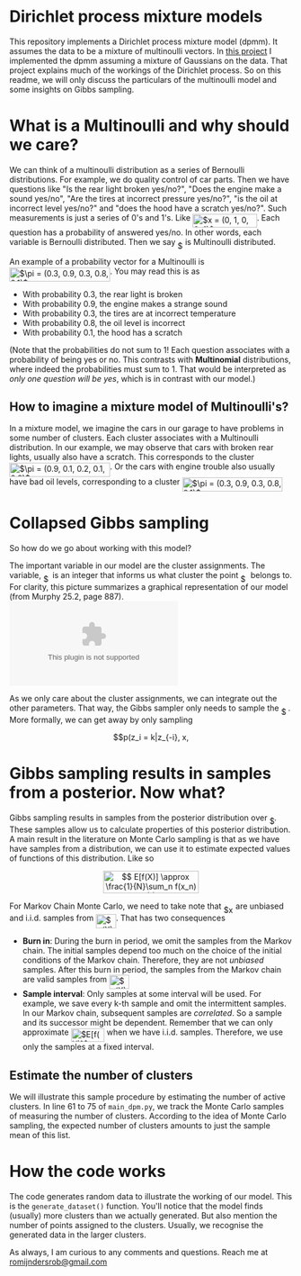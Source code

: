 # Dirichlet process mixture models
This repository implements a Dirichlet process mixture model (dpmm). It assumes the data to be a mixture of multinoulli vectors. In [this project](https://robromijnders.github.io/dpm/) I implemented the dpmm assuming a mixture of Gaussians on the data. That project explains much of the workings of the Dirichlet process. So on this readme, we will only discuss the particulars of the multinoulli model and some insights on Gibbs sampling.

# What is a Multinoulli and why should we care?
We can think of a multinoulli distribution as a series of Bernoulli distributions. For example, we do quality control of car parts. Then we have questions like "Is the rear light broken yes/no?", "Does the engine make a sound yes/no", "Are the tires at incorrect pressure yes/no?", "is the oil at incorrect level yes/no?" and "does the hood have a scratch yes/no?". Such measurements is just a series of 0's and 1's. Like <img alt="$x = (0, 1, 0, 0, 1)$" src="https://rawgit.com/RobRomijnders/dpbmm/master/svgs/5e2059f1f01f732f7d08b2460a235390.svg?invert_in_darkmode" align=middle width="114.417765pt" height="24.6576pt"/>. Each question has a probability of answered yes/no. In other words, each variable is Bernoulli distributed. Then we say <img alt="$x$" src="https://rawgit.com/RobRomijnders/dpbmm/master/svgs/332cc365a4987aacce0ead01b8bdcc0b.svg?invert_in_darkmode" align=middle width="9.3951pt" height="14.15535pt"/> is Multinoulli distributed.

An example of a probability vector for a Multinoulli is <img alt="$\pi = (0.3, 0.9, 0.3, 0.8, 0.1)$" src="https://rawgit.com/RobRomijnders/dpbmm/master/svgs/5ece9892e668eaf7d9609c29934a86dc.svg?invert_in_darkmode" align=middle width="178.910655pt" height="24.6576pt"/>. You may read this is as

  * With probability 0.3, the rear light is broken
  * With probability 0.9, the engine makes a strange sound
  * With probability 0.3, the tires are at incorrect temperature
  * With probability 0.8, the oil level is incorrect
  * With probability 0.1, the hood has a scratch

(Note that the probabilities do not sum to 1! Each question associates with a probability of being yes or no. This contrasts with __Multinomial__ distributions, where indeed the probabilities must sum to 1. That would be interpreted as _only one question will be yes_, which is in contrast with our model.)

## How to imagine a mixture model of Multinoulli's?
In a mixture model, we imagine the cars in our garage to have problems in some number of clusters. Each cluster associates with a Multinoulli distribution. In our example, we may observe that cars with broken rear lights, usually also have a scratch. This corresponds to the cluster <img alt="$\pi = (0.9, 0.1, 0.2, 0.1, 0.8)$" src="https://rawgit.com/RobRomijnders/dpbmm/master/svgs/9e31b85126a8cd87d254767bdf2afaf1.svg?invert_in_darkmode" align=middle width="178.910655pt" height="24.6576pt"/>. Or the cars with engine trouble also usually have bad oil levels, corresponding to a cluster <img alt="$\pi = (0.3, 0.9, 0.3, 0.8, 0.1)$" src="https://rawgit.com/RobRomijnders/dpbmm/master/svgs/5ece9892e668eaf7d9609c29934a86dc.svg?invert_in_darkmode" align=middle width="178.910655pt" height="24.6576pt"/>

# Collapsed Gibbs sampling
So how do we go about working with this model?

The important variable in our model are the cluster assignments. The variable, <img alt="$z_i$" src="https://rawgit.com/RobRomijnders/dpbmm/master/svgs/6af8e9329c416994c3690752bde99a7d.svg?invert_in_darkmode" align=middle width="12.295635pt" height="14.15535pt"/> is an integer that informs us what cluster the point <img alt="$x_i$" src="https://rawgit.com/RobRomijnders/dpbmm/master/svgs/9fc20fb1d3825674c6a279cb0d5ca636.svg?invert_in_darkmode" align=middle width="14.045955pt" height="14.15535pt"/> belongs to. For clarity, this picture summarizes a graphical representation of our model (from Murphy 25.2, page 887).
![graphical model](www.link.com)

As we only care about the cluster assignments, we can integrate out the other parameters. That way, the Gibbs sampler only needs to sample the <img alt="$z_i$" src="https://rawgit.com/RobRomijnders/dpbmm/master/svgs/6af8e9329c416994c3690752bde99a7d.svg?invert_in_darkmode" align=middle width="12.295635pt" height="14.15535pt"/>. More formally, we can get away by only sampling
<p align="center"><img alt="$$p(z_i = k|z_{-i}, x, \alpha, \lambda)$$" src="https://rawgit.com/RobRomijnders/dpbmm/master/svgs/82914e84021a2e9ba2fb3ca987005066.svg?invert_in_darkmode" align=middle width="144.60237pt" height="16.438356pt"/></p>

# Gibbs sampling results in samples from a posterior. Now what?
Gibbs sampling results in samples from the posterior distribution over <img alt="$z$" src="https://rawgit.com/RobRomijnders/dpbmm/master/svgs/f93ce33e511096ed626b4719d50f17d2.svg?invert_in_darkmode" align=middle width="8.367645pt" height="14.15535pt"/>. These samples allow us to calculate properties of this posterior distribution. A main result in the literature on Monte Carlo sampling is that as we have have samples from a distribution, we can use it to estimate expected values of functions of this distribution. Like so

<p align="center"><img alt="$$ E[f(X)] \approx \frac{1}{N}\sum_n f(x_n) $$" src="https://rawgit.com/RobRomijnders/dpbmm/master/svgs/7112ffad8cb0e714c6b18fd64971859d.svg?invert_in_darkmode" align=middle width="170.7585pt" height="40.618545pt"/></p>

For Markov Chain Monte Carlo, we need to take note that <img alt="$x_n$" src="https://rawgit.com/RobRomijnders/dpbmm/master/svgs/d7084ce258ffe96f77e4f3647b250bbf.svg?invert_in_darkmode" align=middle width="17.52102pt" height="14.15535pt"/> are unbiased and i.i.d. samples from <img alt="$p(X)$" src="https://rawgit.com/RobRomijnders/dpbmm/master/svgs/f99913a4cacad8463355fd388c8fbc64.svg?invert_in_darkmode" align=middle width="35.96472pt" height="24.6576pt"/>. That has two consequences

  * __Burn in__: During the burn in period, we omit the samples from the Markov chain. The initial samples depend too much on the choice of the initial conditions of the Markov chain. Therefore, they are not _unbiased_ samples. After this burn in period, the samples from the Markov chain are valid samples from <img alt="$p(X)$" src="https://rawgit.com/RobRomijnders/dpbmm/master/svgs/f99913a4cacad8463355fd388c8fbc64.svg?invert_in_darkmode" align=middle width="35.96472pt" height="24.6576pt"/>
  * __Sample interval__: Only samples at some interval will be used. For example, we save every k-th sample and omit the intermittent samples. In our Markov chain, subsequent samples are _correlated_. So a sample and its successor might be dependent. Remember that we can only approximate <img alt="$E[f(X)]$" src="https://rawgit.com/RobRomijnders/dpbmm/master/svgs/e3c591e3daeb1d8ac149c94a25ac5e59.svg?invert_in_darkmode" align=middle width="59.726205pt" height="24.6576pt"/> when we have i.i.d. samples. Therefore, we use only the samples at a fixed interval.

## Estimate the number of clusters
We will illustrate this sample procedure by estimating the number of active clusters. In line 61 to 75 of `main_dpm.py`, we track the Monte Carlo samples of measuring the number of clusters. According to the idea of Monte Carlo sampling, the expected number of clusters amounts to just the sample mean of this list.

# How the code works
The code generates random data to illustrate the working of our model. This is the `generate_dataset()` function. You'll notice that the model finds (usually) more clusters than we actually generated. But also mention the number of points assigned to the clusters. Usually, we recognise the generated data in the larger clusters.

As always, I am curious to any comments and questions. Reach me at romijndersrob@gmail.com